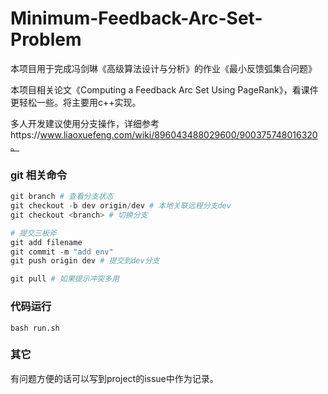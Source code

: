 # Minimum-Feedback-Arc-Set-Problem
本项目用于完成冯剑琳《高级算法设计与分析》的作业《最小反馈弧集合问题》

本项目相关论文《Computing a Feedback Arc Set Using PageRank》，看课件更轻松一些。将主要用c++实现。

多人开发建议使用分支操作，详细参考https://www.liaoxuefeng.com/wiki/896043488029600/900375748016320。

### git 相关命令

```python
git branch # 查看分支状态
git checkout -b dev origin/dev # 本地关联远程分支dev
git checkout <branch> # 切换分支

# 提交三板斧
git add filename 
git commit -m "add env"
git push origin dev # 提交到dev分支

git pull # 如果提示冲突多用
```

### 代码运行

```
bash run.sh
```

### 其它

有问题方便的话可以写到project的issue中作为记录。

